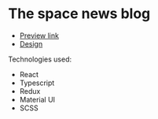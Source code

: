 # The space news blog


- [Preview link](https://alexanderkolomiiets.github.io/news_blog/)
- [Design](https://www.figma.com/file/h1veXmuEt84sT7PEZgF42K/Frontend_test?node-id=0%3A1&t=TW6rUR4fiImmCNXv-0)

Technologies used:

- React
- Typescript
- Redux
- Material UI
- SCSS
